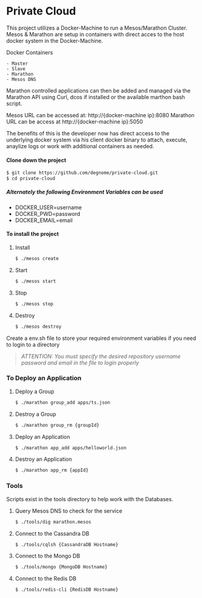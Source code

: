 # Private Cloud

This project utilizes a Docker-Machine to run a Mesos/Marathon Cluster.  Mesos & Marathon are setup in containers with direct acces to the host docker system in the Docker-Machine.

Docker Containers

	- Master
	- Slave
	- Marathon
	- Mesos DNS

Marathon controlled applications can then be added and managed via the Marathon API using Curl, dcos if installed or the available marthon bash script.

Mesos URL can be accessed at:  http://{docker-machine ip}:8080
Marathon URL can be access at http://{docker-machine ip}:5050

The benefits of this is the developer now has direct access to the underlying docker system via his client docker binary to attach, execute, anaylize logs or work with additional containers as needed.

#### Clone down the project

```bash
$ git clone https://github.com/degnome/private-cloud.git
$ cd private-cloud
```

##### Alternately the following Environment Variables can be used

- DOCKER_USER=username
- DOCKER_PWD=password
- DOCKER_EMAIL=email

#### To install the project

1. Install

	```bash
	$ ./mesos create
	```

2. Start

	```bash
	$ ./mesos start
	```

3. Stop

	```bash
	$ ./mesos stop
	```

4. Destroy

	```bash
	$ ./mesos destroy
	```

Create a env.sh file to store your required environment variables if you need to login to a directory

>_ATTENTION: You must specify the desired repository username password and email in the file to login properly_



### To Deploy an Application


1. Deploy a Group

	```bash
	$ ./marathon group_add apps/ts.json
	```

2. Destroy a Group

	```bash
	$ ./marathon group_rm {groupId}
	```

3. Deploy an Application

	```bash
	$ ./marathon app_add apps/helloworld.json
	```

4. Destroy an Application

	```bash
	$ ./marathon app_rm {appId}
	```



### Tools

Scripts exist in the tools directory to help work with the Databases.

1. Query Mesos DNS to check for the service

	```bash
	$ ./tools/dig marathon.mesos
	```

2. Connect to the Cassandra DB

	```bash
	$ ./tools/cqlsh {CassandraDB Hostname}
	```

3. Connect to the Mongo DB

	```bash
	$ ./tools/mongo {MongoDB Hostname}
	```

4. Connect to the Redis DB

	```bash
	$ ./tools/redis-cli {RedisDB Hostname}
	```


